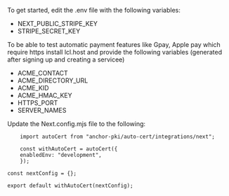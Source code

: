 To get started, edit the .env file with the following variables:
- NEXT_PUBLIC_STRIPE_KEY
- STRIPE_SECRET_KEY

To be able to test automatic payment features like Gpay, Apple pay which require https install lcl.host and provide the following variables (generated after signing up and creating a servicee)
- ACME_CONTACT
- ACME_DIRECTORY_URL
- ACME_KID
- ACME_HMAC_KEY
- HTTPS_PORT
- SERVER_NAMES

Update the Next.config.mjs file to the following:
```/** @type {import('next').NextConfig} */
    import autoCert from "anchor-pki/auto-cert/integrations/next";

    const withAutoCert = autoCert({
    enabledEnv: "development",
    });

const nextConfig = {};

export default withAutoCert(nextConfig);